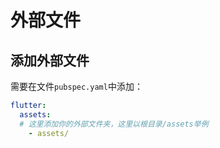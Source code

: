 # 外部文件

## 添加外部文件

需要在文件`pubspec.yaml`中添加：

```yaml
flutter:
  assets:
  # 这里添加你的外部文件夹，这里以根目录/assets举例
    - assets/
```